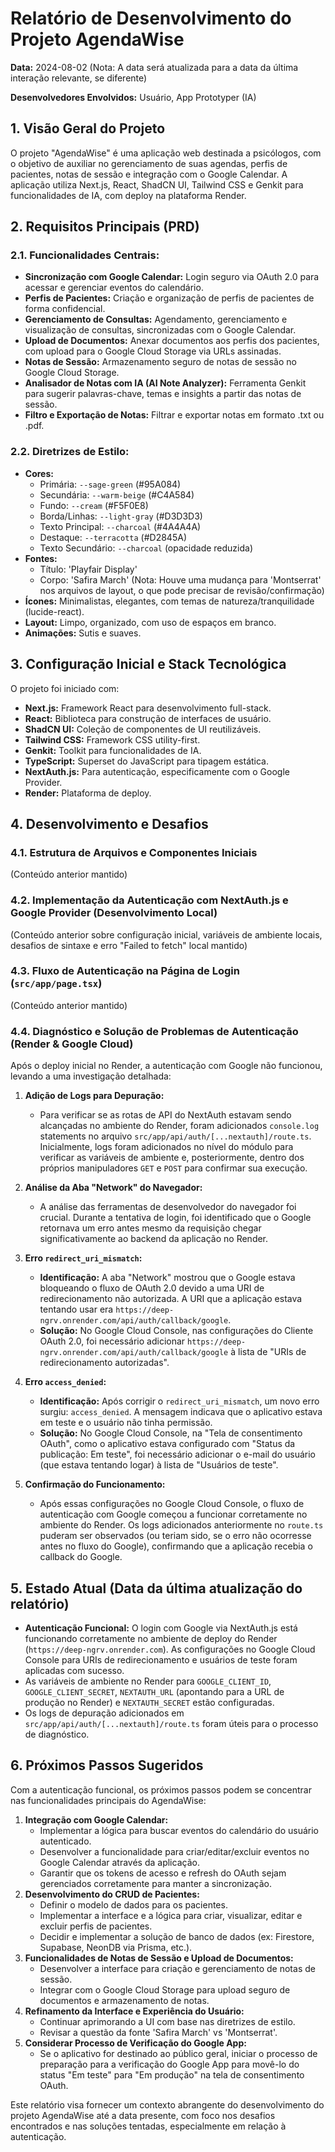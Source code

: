 # Relatório de Desenvolvimento do Projeto AgendaWise

**Data:** 2024-08-02 (Nota: A data será atualizada para a data da última interação relevante, se diferente)

**Desenvolvedores Envolvidos:** Usuário, App Prototyper (IA)

## 1. Visão Geral do Projeto

O projeto "AgendaWise" é uma aplicação web destinada a psicólogos, com o objetivo de auxiliar no gerenciamento de suas agendas, perfis de pacientes, notas de sessão e integração com o Google Calendar. A aplicação utiliza Next.js, React, ShadCN UI, Tailwind CSS e Genkit para funcionalidades de IA, com deploy na plataforma Render.

## 2. Requisitos Principais (PRD)

### 2.1. Funcionalidades Centrais:

*   **Sincronização com Google Calendar:** Login seguro via OAuth 2.0 para acessar e gerenciar eventos do calendário.
*   **Perfis de Pacientes:** Criação e organização de perfis de pacientes de forma confidencial.
*   **Gerenciamento de Consultas:** Agendamento, gerenciamento e visualização de consultas, sincronizadas com o Google Calendar.
*   **Upload de Documentos:** Anexar documentos aos perfis dos pacientes, com upload para o Google Cloud Storage via URLs assinadas.
*   **Notas de Sessão:** Armazenamento seguro de notas de sessão no Google Cloud Storage.
*   **Analisador de Notas com IA (AI Note Analyzer):** Ferramenta Genkit para sugerir palavras-chave, temas e insights a partir das notas de sessão.
*   **Filtro e Exportação de Notas:** Filtrar e exportar notas em formato .txt ou .pdf.

### 2.2. Diretrizes de Estilo:

*   **Cores:**
    *   Primária: `--sage-green` (#95A084)
    *   Secundária: `--warm-beige` (#C4A584)
    *   Fundo: `--cream` (#F5F0E8)
    *   Borda/Linhas: `--light-gray` (#D3D3D3)
    *   Texto Principal: `--charcoal` (#4A4A4A)
    *   Destaque: `--terracotta` (#D2845A)
    *   Texto Secundário: `--charcoal` (opacidade reduzida)
*   **Fontes:**
    *   Título: 'Playfair Display'
    *   Corpo: 'Safira March' (Nota: Houve uma mudança para 'Montserrat' nos arquivos de layout, o que pode precisar de revisão/confirmação)
*   **Ícones:** Minimalistas, elegantes, com temas de natureza/tranquilidade (lucide-react).
*   **Layout:** Limpo, organizado, com uso de espaços em branco.
*   **Animações:** Sutis e suaves.

## 3. Configuração Inicial e Stack Tecnológica

O projeto foi iniciado com:

*   **Next.js:** Framework React para desenvolvimento full-stack.
*   **React:** Biblioteca para construção de interfaces de usuário.
*   **ShadCN UI:** Coleção de componentes de UI reutilizáveis.
*   **Tailwind CSS:** Framework CSS utility-first.
*   **Genkit:** Toolkit para funcionalidades de IA.
*   **TypeScript:** Superset do JavaScript para tipagem estática.
*   **NextAuth.js:** Para autenticação, especificamente com o Google Provider.
*   **Render:** Plataforma de deploy.

## 4. Desenvolvimento e Desafios

### 4.1. Estrutura de Arquivos e Componentes Iniciais
(Conteúdo anterior mantido)

### 4.2. Implementação da Autenticação com NextAuth.js e Google Provider (Desenvolvimento Local)
(Conteúdo anterior sobre configuração inicial, variáveis de ambiente locais, desafios de sintaxe e erro "Failed to fetch" local mantido)

### 4.3. Fluxo de Autenticação na Página de Login (`src/app/page.tsx`)
(Conteúdo anterior mantido)

### 4.4. Diagnóstico e Solução de Problemas de Autenticação (Render & Google Cloud)

Após o deploy inicial no Render, a autenticação com Google não funcionou, levando a uma investigação detalhada:

1.  **Adição de Logs para Depuração:**
    *   Para verificar se as rotas de API do NextAuth estavam sendo alcançadas no ambiente do Render, foram adicionados `console.log` statements no arquivo `src/app/api/auth/[...nextauth]/route.ts`. Inicialmente, logs foram adicionados no nível do módulo para verificar as variáveis de ambiente e, posteriormente, dentro dos próprios manipuladores `GET` e `POST` para confirmar sua execução.

2.  **Análise da Aba "Network" do Navegador:**
    *   A análise das ferramentas de desenvolvedor do navegador foi crucial. Durante a tentativa de login, foi identificado que o Google retornava um erro antes mesmo da requisição chegar significativamente ao backend da aplicação no Render.

3.  **Erro `redirect_uri_mismatch`:**
    *   **Identificação:** A aba "Network" mostrou que o Google estava bloqueando o fluxo de OAuth 2.0 devido a uma URI de redirecionamento não autorizada. A URI que a aplicação estava tentando usar era `https://deep-ngrv.onrender.com/api/auth/callback/google`.
    *   **Solução:** No Google Cloud Console, nas configurações do Cliente OAuth 2.0, foi necessário adicionar `https://deep-ngrv.onrender.com/api/auth/callback/google` à lista de "URIs de redirecionamento autorizadas".

4.  **Erro `access_denied`:**
    *   **Identificação:** Após corrigir o `redirect_uri_mismatch`, um novo erro surgiu: `access_denied`. A mensagem indicava que o aplicativo estava em teste e o usuário não tinha permissão.
    *   **Solução:** No Google Cloud Console, na "Tela de consentimento OAuth", como o aplicativo estava configurado com "Status da publicação: Em teste", foi necessário adicionar o e-mail do usuário (que estava tentando logar) à lista de "Usuários de teste".

5.  **Confirmação do Funcionamento:**
    *   Após essas configurações no Google Cloud Console, o fluxo de autenticação com Google começou a funcionar corretamente no ambiente do Render. Os logs adicionados anteriormente no `route.ts` puderam ser observados (ou teriam sido, se o erro não ocorresse antes no fluxo do Google), confirmando que a aplicação recebia o callback do Google.

## 5. Estado Atual (Data da última atualização do relatório)

*   **Autenticação Funcional:** O login com Google via NextAuth.js está funcionando corretamente no ambiente de deploy do Render (`https://deep-ngrv.onrender.com`). As configurações no Google Cloud Console para URIs de redirecionamento e usuários de teste foram aplicadas com sucesso.
*   As variáveis de ambiente no Render para `GOOGLE_CLIENT_ID`, `GOOGLE_CLIENT_SECRET`, `NEXTAUTH_URL` (apontando para a URL de produção no Render) e `NEXTAUTH_SECRET` estão configuradas.
*   Os logs de depuração adicionados em `src/app/api/auth/[...nextauth]/route.ts` foram úteis para o processo de diagnóstico.

## 6. Próximos Passos Sugeridos

Com a autenticação funcional, os próximos passos podem se concentrar nas funcionalidades principais do AgendaWise:

1.  **Integração com Google Calendar:**
    *   Implementar a lógica para buscar eventos do calendário do usuário autenticado.
    *   Desenvolver a funcionalidade para criar/editar/excluir eventos no Google Calendar através da aplicação.
    *   Garantir que os tokens de acesso e refresh do OAuth sejam gerenciados corretamente para manter a sincronização.
2.  **Desenvolvimento do CRUD de Pacientes:**
    *   Definir o modelo de dados para os pacientes.
    *   Implementar a interface e a lógica para criar, visualizar, editar e excluir perfis de pacientes.
    *   Decidir e implementar a solução de banco de dados (ex: Firestore, Supabase, NeonDB via Prisma, etc.).
3.  **Funcionalidades de Notas de Sessão e Upload de Documentos:**
    *   Desenvolver a interface para criação e gerenciamento de notas de sessão.
    *   Integrar com o Google Cloud Storage para upload seguro de documentos e armazenamento de notas.
4.  **Refinamento da Interface e Experiência do Usuário:**
    *   Continuar aprimorando a UI com base nas diretrizes de estilo.
    *   Revisar a questão da fonte 'Safira March' vs 'Montserrat'.
5.  **Considerar Processo de Verificação do Google App:**
    *   Se o aplicativo for destinado ao público geral, iniciar o processo de preparação para a verificação do Google App para movê-lo do status "Em teste" para "Em produção" na tela de consentimento OAuth.

Este relatório visa fornecer um contexto abrangente do desenvolvimento do projeto AgendaWise até a data presente, com foco nos desafios encontrados e nas soluções tentadas, especialmente em relação à autenticação.
